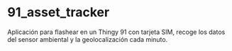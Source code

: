 # 91_asset_tracker

Aplicación para flashear en un Thingy 91 con tarjeta SIM, recoge los datos del sensor ambiental y la geolocalización cada minuto.
